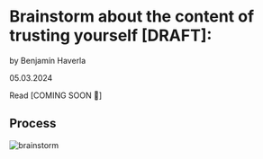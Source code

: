 # Brainstorm about the content of trusting yourself [DRAFT]:

by Benjamín Haverla

05.03.2024

Read [COMING SOON 🎥]

## Process

![brainstorm](Storytelling/Pictures/Mindmap1.heic)

